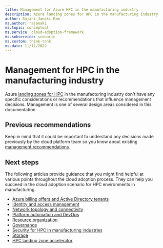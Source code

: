 ```yaml
---
title: Management for Azure HPC in the manufacturing industry 
description: Azure landing zones for HPC in the manufacturing industry don't have any specific considerations or recommendations that affect management decisions.
author: Rajani-Janaki-Ram
ms.author: rajanaki
ms.topic: conceptual
ms.service: cloud-adoption-framework
ms.subservice: scenario
ms.custom: think-tank
ms.date: 11/11/2022
---
```


# Management for HPC in the manufacturing industry

Azure [landing zones for HPC](../ready.md) in the manufacturing industry don't have any specific considerations or recommendations that influence management decisions. Management is one of several design areas considered in this documentation.

## Previous recommendations 

Keep in mind that it could be important to understand any decisions made previously by the cloud platform team so you know about existing [management recommendations](../../../ready/landing-zone/design-area/management.md).

## Next steps

The following articles provide guidance that you might find helpful at various points throughout the cloud adoption process. They can help you succeed in the cloud adoption scenario for HPC environments in manufacturing.

- [Azure billing offers and Active Directory tenants](./azure-billing-active-directory-tenant.md)
- [Identity and access management](./identity-access-management.md)
- [Network topology and connectivity](./network-topology-connectivity.md)
- [Platform automation and DevOps](./platform-automation-devops.md)
- [Resource organization](./resource-organization.md)
- [Governance](./security-governance-compliance.md)
- [Security for HPC in manufacturing industries](./security.md)
- [Storage](./storage.md)
- [HPC landing zone accelerator](../azure-hpc-landing-zone-accelerator.md)
